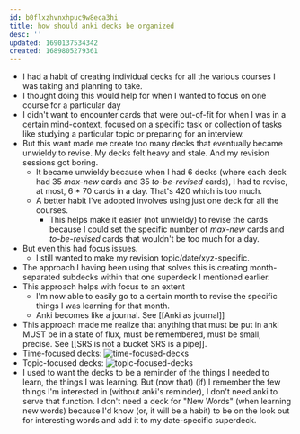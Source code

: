 ```yaml
---
id: b0flxzhvnxhpuc9w8eca3hi
title: how should anki decks be organized
desc: ''
updated: 1690137534342
created: 1689805279361
---
```


- I had a habit of creating individual decks for all the various courses I was taking and planning to take.
- I thought doing this would help for when I wanted to focus on one course for a particular day
- I didn't want to encounter cards that were out-of-fit for when I was in a certain mind-context, focused on a specific task or collection of tasks like studying a particular topic or preparing for an interview.
- But this want made me create too many decks that eventually became unwieldy to revise. My decks felt heavy and stale. And my revision sessions got boring.
  - It became unwieldy because when I had 6 decks (where each deck had 35 _max-new_ cards and 35 _to-be-revised_ cards), I had to revise, at most, 6 * 70 cards in a day. That's 420 which is too much.
  - A better habit I've adopted involves using just one deck for all the courses.
    - This helps make it easier (not unwieldy) to revise the cards because I could set the specific number of _max-new_ cards and _to-be-revised_ cards that wouldn't be too much for a day.
- But even this had focus issues.
    - I still wanted to make my revision topic/date/xyz-specific.
- The approach I having been using that solves this is creating month-separated subdecks within that one superdeck I mentioned earlier.
- This approach helps with focus to an extent
    - I'm now able to easily go to a certain month to revise the specific things I was learning for that month.
    - Anki becomes like a journal. See [[Anki as journal]]
- This approach made me realize that anything that must be put in anki MUST be in a state of flux, must be remembered, must be small, precise. See [[SRS is not a bucket SRS is a pipe]].
- Time-focused decks: ![time-focused-decks](/assets/images/time-focused-decks.png)
- Topic-focused decks: ![topic-focused-decks](/assets/images/topic-focused-decks.png)
- I used to want the decks to be a reminder of the things I needed to learn, the things I was learning. But (now that) (if) I remember the few things I'm interested in (without anki's reminder), I don't need anki to serve that function. I don't need a deck for "New Words" (when learning new words) because I'd know (or, it will be a habit) to be on the look out for interesting words and add it to my date-specific superdeck.
